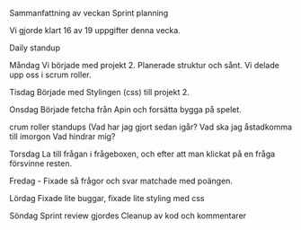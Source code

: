 Sammanfattning av veckan
Sprint planning

Vi gjorde klart 16 av 19 uppgifter denna vecka.

Daily standup

Måndag
Vi började med projekt 2. Planerade struktur och sånt.
Vi delade upp oss i scrum roller.

Tisdag
Började med Stylingen (css) till projekt 2. 

Onsdag
Började fetcha från Apin och forsätta bygga på spelet. 

crum roller standups (Vad har jag gjort sedan igår? Vad ska jag åstadkomma till imorgon Vad hindrar mig?


Torsdag 
La till frågan i frågeboxen, och efter att man klickat på en fråga försvinne resten.

Fredag -   Fixade så frågor och svar matchade med poängen.  

Lördag Fixade lite buggar, fixade lite styling med css

Söndag
Sprint review gjordes
Cleanup av kod och kommentarer